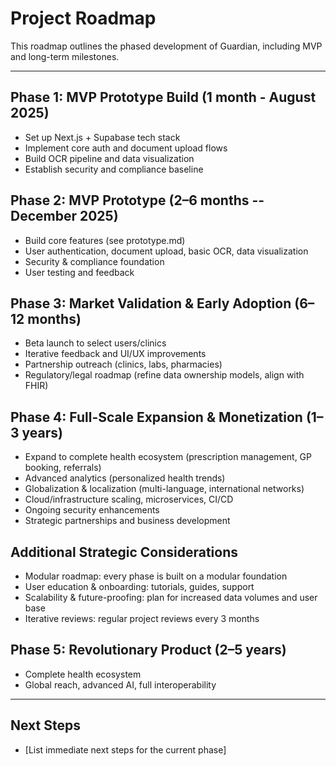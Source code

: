 # Project Roadmap

This roadmap outlines the phased development of Guardian, including MVP and long-term milestones.

---

## Phase 1: MVP Prototype Build (1 month - August 2025)
- Set up Next.js + Supabase tech stack
- Implement core auth and document upload flows
- Build OCR pipeline and data visualization
- Establish security and compliance baseline

## Phase 2: MVP Prototype (2–6 months -- December 2025)
- Build core features (see prototype.md)
- User authentication, document upload, basic OCR, data visualization
- Security & compliance foundation
- User testing and feedback

## Phase 3: Market Validation & Early Adoption (6–12 months)
- Beta launch to select users/clinics
- Iterative feedback and UI/UX improvements
- Partnership outreach (clinics, labs, pharmacies)
- Regulatory/legal roadmap (refine data ownership models, align with FHIR)

## Phase 4: Full-Scale Expansion & Monetization (1–3 years)
- Expand to complete health ecosystem (prescription management, GP booking, referrals)
- Advanced analytics (personalized health trends)
- Globalization & localization (multi-language, international networks)
- Cloud/infrastructure scaling, microservices, CI/CD
- Ongoing security enhancements
- Strategic partnerships and business development

## Additional Strategic Considerations
- Modular roadmap: every phase is built on a modular foundation
- User education & onboarding: tutorials, guides, support
- Scalability & future-proofing: plan for increased data volumes and user base
- Iterative reviews: regular project reviews every 3 months

## Phase 5: Revolutionary Product (2–5 years)
- Complete health ecosystem
- Global reach, advanced AI, full interoperability

---

## Next Steps
- [List immediate next steps for the current phase] 
